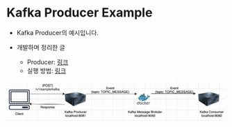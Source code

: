 # Kafka Producer Example

- Kafka Producer의 예시입니다.

- 개발하며 정리한 글

  - Producer: <a href="https://github.com/sang-w0o/Study/blob/master/Spring/MSA/Apache%20Kafka%20%EC%82%AC%EC%9A%A9%ED%95%98%EA%B8%B0.md#Producer">링크</a>
  - 실행 방법: <a href="https://github.com/sang-w0o/Study/blob/master/Spring/MSA/Apache%20Kafka%20%EC%82%AC%EC%9A%A9%ED%95%98%EA%B8%B0.md#Usage">링크</a>

![picture 1](images/d84280d9a7e0ebbbc64ecca4b7044ab90f8db19256898bb61f5ca026b2b637ba.png)
